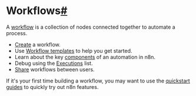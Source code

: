 [](https://github.com/n8n-io/n8n-docs/edit/main/docs/workflows/index.md "Edit this page")

# Workflows[#](#workflows "Permanent link")

A [workflow](../glossary/#workflow-n8n) is a collection of nodes connected together to automate a process.

*   [Create](create/) a workflow.
*   Use [Workflow templates](templates/) to help you get started.
*   Learn about the key [components](components/) of an automation in n8n.
*   Debug using the [Executions](executions/) list.
*   [Share](sharing/) workflows between users.

If it's your first time building a workflow, you may want to use the [quickstart guides](../try-it-out/) to quickly try out n8n features.